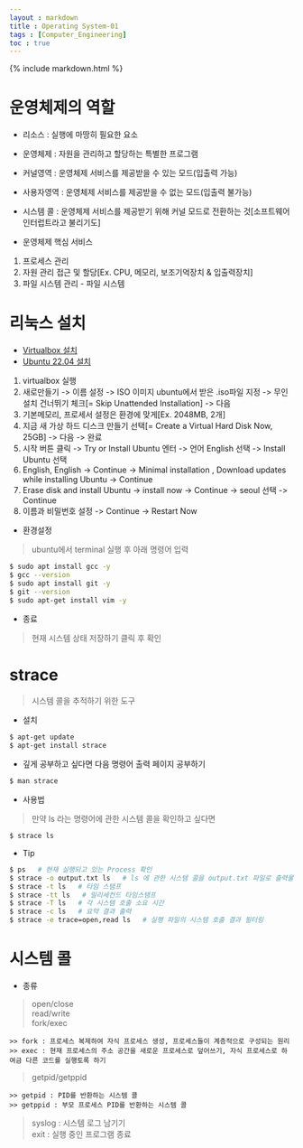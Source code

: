 ```yaml
---
layout : markdown
title : Operating System-01
tags : [Computer_Engineering]
toc : true
---
```


{% include markdown.html %}

# 운영체제의 역할

- 리소스 : 실행에 마땅히 필요한 요소
- 운영체제 : 자원을 관리하고 할당하는 특별한 프로그램

- 커널영역 : 운영체제 서비스를 제공받을 수 있는 모드(입출력 가능)
- 사용자영역 : 운영체제 서비스를 제공받을 수 없는 모드(입출력 불가능)
- 시스템 콜 : 운영체제 서비스를 제공받기 위해 커널 모드로 전환하는 것[소프트웨어 인터럽트라고 불리기도]

- 운영체제 핵심 서비스
1. 프로세스 관리
2. 자원 관리 접근 및 할당[Ex. CPU, 메모리, 보조기억장치 & 입출력장치]
3. 파일 시스템 관리 - 파일 시스템

# 리눅스 설치

- [Virtualbox 설치](https://www.virtualbox.org/)
- [Ubuntu 22.04 설치](https://releases.ubuntu.com/22.04/)

1. virtualbox 실행
2. 새로만들기 -> 이름 설정 -> ISO 이미지 ubuntu에서 받은 .iso파일 지정 -> 무인 설치 건너뛰기 체크[= Skip Unattended Installation] -> 다음
3. 기본메모리, 프로세서 설정은 환경에 맞게[Ex. 2048MB, 2개]
4. 지금 새 가상 하드 디스크 만들기 선택[= Create a Virtual Hard Disk Now, 25GB] -> 다음 -> 완료
5. 시작 버튼 클릭 -> Try or Install Ubuntu 엔터 -> 언어 English 선택 -> Install Ubuntu 선택
6. English, English -> Continue -> Minimal installation , Download updates while installing Ubuntu -> Continue
7. Erase disk and install Ubuntu -> install now -> Continue -> seoul 선택 -> Continue
8. 이름과 비밀번호 설정 -> Continue -> Restart Now

- 환경설정
> ubuntu에서 terminal 실행 후 아래 명령어 입력
```bash
$ sudo apt install gcc -y
$ gcc --version
$ sudo apt install git -y
$ git --version
$ sudo apt-get install vim -y
```

- 종료
> 현재 시스템 상태 저장하기 클릭 후 확인

# strace

> 시스템 콜을 추적하기 위한 도구

- 설치
```bash
$ apt-get update
$ apt-get install strace
```

- 깊게 공부하고 싶다면 다음 명령어 출력 페이지 공부하기
```bash
$ man strace
```

- 사용법
> 만약 ls 라는 명령어에 관한 시스템 콜을 확인하고 싶다면
```bash
$ strace ls
```

- Tip
```bash
$ ps   # 현재 실행되고 있는 Process 확인
$ strace -o output.txt ls   # ls 에 관한 시스템 콜을 output.txt 파일로 출력물을 저장
$ strace -t ls   # 타임 스탬프
$ strace -tt ls   # 밀리세컨드 타임스탬프
$ strace -T ls   # 각 시스템 호출 소요 시간
$ strace -c ls   # 요약 결과 출력
$ strace -e trace=open,read ls   # 실행 파일의 시스템 호출 결과 필터링
```

# 시스템 콜

- 종류
> open/close  
> read/write  
> fork/exec
```
>> fork : 프로세스 복제하여 자식 프로세스 생성, 프로세스들이 계층적으로 구성되는 원리
>> exec : 현재 프로세스의 주소 공간을 새로운 프로세스로 덮어쓰기, 자식 프로세스로 하여금 다른 코드를 실행토록 하기
```
> getpid/getppid
```
>> getpid : PID를 반환하는 시스템 콜
>> getppid : 부모 프로세스 PID를 반환하는 시스템 콜
```
> syslog : 시스템 로그 남기기  
> exit : 실행 중인 프로그램 종료
